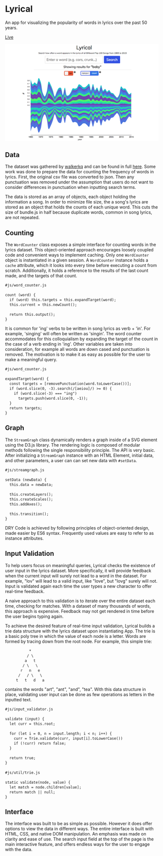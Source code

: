 # Lyrical
An app for visualizing the popularity of words in lyrics over the past 50 years.

[Live](https://tassosb.github.io/lyrical/)

![alt-text](assets/app.png "App JPG")

## Data
The dataset was gathered by [walkerkq](https://github.com/walkerkq) and can be found in full [here](https://github.com/walkerkq/musiclyrics). Some work was done to prepare the data for counting the frequency of words in lyrics. First, the original csv file was converted to json. Then any punctuation was removed under the assumption that users do not want to consider differences in punctuation when inputting search terms.

The data is stored as an array of objects, each object holding the information a song. In order to minimize file size, the a song's lyrics are stored as an object that holds the counts of each unique word. This cuts the size of bundle.js in half because duplicate words, common in song lyrics, are not repeated.

## Counting
The `WordCounter` class exposes a simple interface for counting words in the lyrics dataset. This object-oriented approach encourages loosely coupled code and convenient ways to implement caching. Only one `WordCounter` object is instantiated in a given session. A `WordCounter` instance holds a `cache` attribute, which it looks into every time before executing a count from scratch. Additionally, it holds a reference to the results of the last count made, and the targets of that count.

```
#js/word_counter.js

count (word) {
  if (word) this.targets = this.expandTarget(word);
  this.current = this.newCount();

  return this.output();
}
```

It is common for 'ing' verbs to be written in song lyrics as verb + 'in'. For example, 'singing' will often be written as 'singin'. The word counter accommodates for this colloquialism by expanding the target of the count in the case of a verb ending in 'ing'. Other variables are taken into consideration, for example all words are down cased and punctuation is removed. The motivation is to make it as easy as possible for the user to make a meaningful query.

```
#js/word_counter.js

expandTarget(word) {
  const targets = [removePunctuation(word.toLowerCase())];
  if (word.slice(0, -3).search(/[aeiou]/) >= 0) {
    if (word.slice(-3) === "ing")
      targets.push(word.slice(0, -1));
  }
  return targets;
}
```

## Graph
The `StreamGraph` class dynamically renders a graph inside of a SVG element using the D3.js library. The rendering logic is composed of modular methods following the single responsibility principle. The API is very basic. After initializing a `StreamGraph` instance with an HTML Element, initial data, and other parameters, a user can can set new data with `#setData`.
```
#js/streamgraph.js

setData (newData) {
  this.data = newData;

  this.createLayers();
  this.createScales();
  this.addAxes();

  this.transition();
}
```
DRY Code is achieved by following principles of object-oriented design, made easier by ES6 syntax. Frequently used values are easy to refer to as instance attributes.

## Input Validation
To help users focus on meaningful queries, Lyrical checks the existence of user input in the lyrics dataset. More specifically, it will provide feedback when the current input will surely not lead to a word in the dataset. For example, "lov" will lead to a valid input, like "love", but "lovg" surely will not. Input is validated again each time the user types a new character to offer real-time feedback.

A naive approach to this validation is to iterate over the entire dataset each time, checking for matches. With a dataset of many thousands of words, this approach is expensive. Feedback may not get rendered in time before the user begins typing again.

To achieve the desired feature of real-time input validation, Lyrical builds a trie data structure with the lyrics dataset upon instantiating App. The trie is a basic poly tree in which the value of each node is a letter. Words are formed by tracing down from the root node.
For example, this simple trie:
```
           *
          / \
         a   t
        / \   \
       r   n   e
      /   / \   \
     t   t   d   a
```
contains the words "art", "ant", "and", "tea".
With this data structure in place, validating user input can be done as few operations as letters in the inputted text.

```
#js/input_validator.js

validate (input) {
  let curr = this.root;

  for (let i = 0, n = input.length; i < n; i++) {
    curr = Trie.validate(curr, input[i].toLowerCase())
    if (!curr) return false;
  }

  return true;
}

#js/util/trie.js

static validate(node, value) {
  let match = node.children[value];
  return match || null;
}
```

## Interface
The interface was built to be as simple as possible. However it does offer options to view the data in different ways. The entire interface is built with HTML, CSS, and native DOM manipulation. An emphasis was made on clarity and ease of use. The search input field at the top of the page is the main interactive feature, and offers endless ways for the user to engage with the data.
